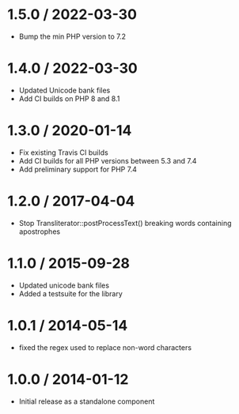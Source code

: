 # 1.5.0 / 2022-03-30

- Bump the min PHP version to 7.2 

# 1.4.0 / 2022-03-30

- Updated Unicode bank files
- Add CI builds on PHP 8 and 8.1

# 1.3.0 / 2020-01-14

-   Fix existing Travis CI builds
-   Add CI builds for all PHP versions between 5.3 and 7.4 
-   Add preliminary support for PHP 7.4 

# 1.2.0 / 2017-04-04

-   Stop Transliterator::postProcessText() breaking words containing apostrophes

# 1.1.0 / 2015-09-28

-   Updated unicode bank files
-   Added a testsuite for the library

# 1.0.1 / 2014-05-14

-   fixed the regex used to replace non-word characters

# 1.0.0 / 2014-01-12

-   Initial release as a standalone component
